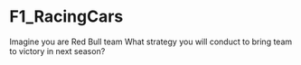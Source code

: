 # F1_RacingCars
Imagine you are Red Bull team
What strategy you will conduct to bring team to victory in next season?